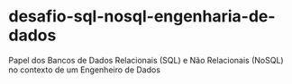 # desafio-sql-nosql-engenharia-de-dados
Papel dos Bancos de Dados Relacionais (SQL) e Não Relacionais (NoSQL) no contexto de um Engenheiro de Dados

